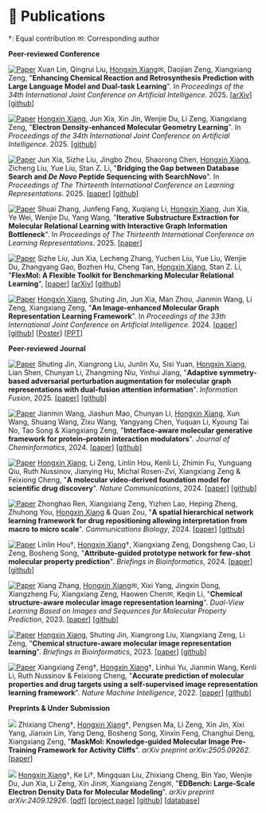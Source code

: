 
# 📝 Publications 
†: Equal contribution ✉: Corresponding author



**Peer-reviewed Conference**

[![Paper](https://img.shields.io/badge/IJCAI-2025-blue)](TODO) Xuan Lin, Qingrui Liu, <u>Hongxin Xiang</u>✉, Daojian Zeng, Xiangxiang Zeng, "**Enhancing Chemical Reaction and Retrosynthesis Prediction with Large Language Model and Dual-task Learning**". In *Proceedings of the 34th International Joint Conference on Artificial Intelligence*. 2025. [[arXiv](https://arxiv.org/abs/2505.02639)] [[github](https://github.com/JacklinGroup/ChemDual)]

[![Paper](https://img.shields.io/badge/IJCAI-2025-blue)](TODO) <u>Hongxin Xiang</u>, Jun Xia, Xin Jin, Wenjie Du, Li Zeng, Xiangxiang Zeng, "**Electron Density-enhanced Molecular Geometry Learning**". In *Proceedings of the 34th International Joint Conference on Artificial Intelligence*. 2025. [[github](https://github.com/HongxinXiang/EDG)]

[![Paper](https://img.shields.io/badge/ICLR-2025-blue)](https://openreview.net/forum?id=SjMtxqdQ73) Jun Xia, Sizhe Liu, Jingbo Zhou, Shaorong Chen, <u>Hongxin Xiang</u>, Zicheng Liu, Yue Liu, Stan Z. Li, "**Bridging the Gap between Database Search and *De Novo* Peptide Sequencing with SearchNovo**". In *Proceedings of The Thirteenth International Conference on Learning Representations*. 2025. [[paper](https://openreview.net/forum?id=SjMtxqdQ73)] [[github](https://github.com/junxia97/SearchNovo)]

[![Paper](https://img.shields.io/badge/ICLR-2025-blue)](TODO) Shuai Zhang, Junfeng Fang, Xuqiang Li, <u>Hongxin Xiang</u>, Jun Xia, Ye Wei, Wenjie Du, Yang Wang, "**Iterative Substructure Extraction for Molecular Relational Learning with Interactive Graph Information Bottleneck**". In *Proceedings of The Thirteenth International Conference on Learning Representations*. 2025. [[paper](https://openreview.net/forum?id=3kiZ5S5WkY)]

[![Paper](https://img.shields.io/badge/NeurIPS-2024-blue)](https://neurips.cc/virtual/2024/poster/97484) Sizhe Liu, Jun Xia, Lecheng Zhang, Yuchen Liu, Yue Liu, Wenjie Du, Zhangyang Gao, Bozhen Hu, Cheng Tan, <u>Hongxin Xiang</u>, Stan Z. Li, "**FlexMol: A Flexible Toolkit for Benchmarking Molecular Relational Learning**", [[paper](https://neurips.cc/virtual/2024/poster/97484)] [[arXiv](https://arxiv.org/abs/2410.15010)] [[github](https://github.com/Steven51516/FlexMol)]

[![Paper](https://img.shields.io/badge/IJCAI-2024-blue)](https://www.ijcai.org/proceedings/2024/675) <u>Hongxin Xiang</u>, Shuting Jin, Jun Xia, Man Zhou, Jianmin Wang, Li Zeng, Xiangxiang Zeng, "**An Image-enhanced Molecular Graph Representation Learning Framework**". In *Proceedings of the 33th International Joint Conference on Artificial Intelligence*. 2024. [[paper](https://www.ijcai.org/proceedings/2024/675)] [[github](https://github.com/HongxinXiang/IEM)] [[Poster](https://github.com/HongxinXiang/IEM/blob/main/assets/poster.pdf)] [[PPT](https://github.com/HongxinXiang/IEM/blob/main/assets/ppt.pdf)]

**Peer-reviewed Journal**

[![Paper](https://img.shields.io/badge/IF-2025-green)](https://www.sciencedirect.com/science/article/pii/S1566253525001356) Shuting Jin, Xiangrong Liu, Junlin Xu, Sisi Yuan, <u>Hongxin Xiang</u>, Lian Shen, Chunyan Li, Zhangming Niu, Yinhui Jiang, "**Adaptive symmetry-based adversarial perturbation augmentation for molecular graph representations with dual-fusion attention information**". *Information Fusion*, 2025. [[paper](https://www.sciencedirect.com/science/article/pii/S1566253525001356)] [[github](https://github.com/stjin-XMU/GapCL)]

[![Paper](https://img.shields.io/badge/JC-2024-green)](https://jcheminf.biomedcentral.com/articles/10.1186/s13321-024-00930-0) Jianmin Wang, Jiashun Mao, Chunyan Li, <u>Hongxin Xiang</u>, Xun Wang, Shuang Wang, Zixu Wang, Yangyang Chen, Yuquan Li, Kyoung Tai No, Tao Song & Xiangxiang Zeng, "**Interface-aware molecular generative framework for protein–protein interaction modulators**". *Journal of Cheminformatics*, 2024. [[paper](https://jcheminf.biomedcentral.com/articles/10.1186/s13321-024-00930-0)] [[github](https://github.com/AspirinCode/GENiPPI)]

[![Paper](https://img.shields.io/badge/NC-2024-green)](https://www.nature.com/articles/s41467-024-53742-z) <u>Hongxin Xiang</u>, Li Zeng, Linlin Hou, Kenli Li, Zhimin Fu, Yunguang Qiu, Ruth Nussinov, Jianying Hu, Michal Rosen-Zvi, Xiangxiang Zeng & Feixiong Cheng, "**A molecular video-derived foundation model for scientific drug discovery**". *Nature Communications*, 2024. [[paper](https://www.nature.com/articles/s41467-024-53742-z)] [[github](https://github.com/HongxinXiang/VideoMol)]

[![Paper](https://img.shields.io/badge/CB-2024-green)](http://nature.com/articles/s42003-024-07107-3) Zhonghao Ren, Xiangxiang Zeng, Yizhen Lao, Heping Zheng, Zhuhong You, <u>Hongxin Xiang</u> & Quan Zou, "**A spatial hierarchical network learning framework for drug repositioning allowing interpretation from macro to micro scale**". *Communications Biology*, 2024. [[paper](http://nature.com/articles/s42003-024-07107-3)] [[github](https://github.com/MrPhil/SpHN-VDA)]

[![Paper](https://img.shields.io/badge/BIB-2024-green)](https://academic.oup.com/bib/article/25/5/bbae394/7731658) Linlin Hou†, <u>Hongxin Xiang</u>†, Xiangxiang Zeng, Dongsheng Cao, Li Zeng, Bosheng Song, "**Attribute-guided prototype network for few-shot molecular property prediction**". *Briefings in Bioinformatics*, 2024. [[paper](https://academic.oup.com/bib/article/25/5/bbae394/7731658)] [[github](https://github.com/hou29/few-shot-MPP)]

[![Paper](https://img.shields.io/badge/JBHI-2023-green)](https://ieeexplore.ieee.org/document/10375706) Xiang Zhang, <u>Hongxin Xiang</u>✉, Xixi Yang, Jingxin Dong, Xiangzheng Fu, Xiangxiang Zeng, Haowen Chen✉, Keqin Li, "**Chemical structure-aware molecular image representation learning**". *Dual-View Learning Based on Images and Sequences for Molecular Property Prediction*, 2023. [[paper](https://ieeexplore.ieee.org/document/10375706)] [[github](https://github.com/Mrzhang1999/ISMol)]

[![Paper](https://img.shields.io/badge/BIB-2023-green)](https://academic.oup.com/bib/article/24/6/bbad404/7424448) <u>Hongxin Xiang</u>, Shuting Jin, Xiangrong Liu, Xiangxiang Zeng, Li Zeng, "**Chemical structure-aware molecular image representation learning**". *Briefings in Bioinformatics*, 2023. [[paper](https://academic.oup.com/bib/article/24/6/bbad404/7424448)] [[github](https://github.com/HongxinXiang/CGIP)]

[![Paper](https://img.shields.io/badge/NMI-2022-green)](https://www.nature.com/articles/s42256-022-00557-6) Xiangxiang Zeng†, <u>Hongxin Xiang</u>†, Linhui Yu, Jianmin Wang, Kenli Li, Ruth Nussinov & Feixiong Cheng, "**Accurate prediction of molecular properties and drug targets using a self-supervised image representation learning framework**". *Nature Machine Intelligence*, 2022. [[paper](https://www.nature.com/articles/s42256-022-00557-6)] [[github](https://github.com/HongxinXiang/ImageMol)]

**Preprints & Under Submission**

<a href='https://arxiv.org/abs/2505.09262'><img src='https://img.shields.io/badge/Arxiv-2505.09262-A42C25?style=flat&logo=arXiv&logoColor=A42C25'></a> Zhixiang Cheng†, <u>Hongxin Xiang</u>†, Pengsen Ma, Li Zeng, Xin Jin, Xixi Yang, Jianxin Lin, Yang Deng, Bosheng Song, Xinxin Feng, Changhui Deng, Xiangxiang Zeng, "**MaskMol: Knowledge-guided Molecular Image Pre-Training Framework for Activity Cliffs**". *arXiv preprint arXiv:2505.09262*. [[paper](https://arxiv.org/abs/2409.12926)]

<a href='https://arxiv.org/abs/2409.12926'><img src='https://img.shields.io/badge/Arxiv-2409.12926-A42C25?style=flat&logo=arXiv&logoColor=A42C25'></a> <u>Hongxin Xiang</u>†, Ke Li†, Mingquan Liu, Zhixiang Cheng, Bin Yao, Wenjie Du, Jun Xia, Li Zeng, Xin Jin✉, Xiangxiang Zeng✉, "**EDBench: Large-Scale Electron Density Data for Molecular Modeling**". *arXiv preprint arXiv:2409.12926*. [[pdf](https://arxiv.org/pdf/2505.09262)] [[project page](https://hongxinxiang.github.io/projects/EDBench/)] [[github](https://github.com/HongxinXiang/EDBench)] [[database](https://dataverse.harvard.edu/dataverse/EDBench)]

